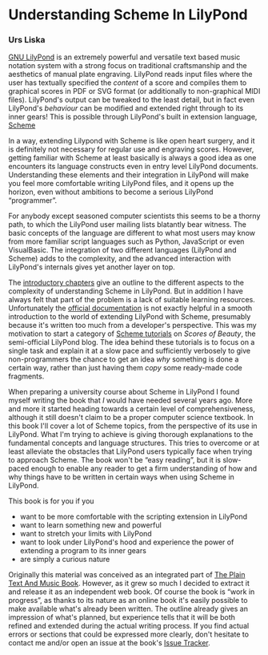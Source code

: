 # Understanding Scheme In LilyPond

### Urs Liska

[GNU LilyPond](http://lilypond.org) is an extremely powerful and versatile text
based music notation system with a strong focus on traditional craftsmanship and
the aesthetics of manual plate engraving.  LilyPond reads input files where the
user has textually specified the *content* of a score and compiles them to
graphical scores in PDF or SVG format (or additionally to non-graphical MIDI
files).  LilyPond's output can be tweaked to the least detail, but in fact even
LilyPond's *behaviour* can be modified and extended right through to its inner
gears!  This is possible through LilyPond's built in extension language,
[Scheme](https://en.wikipedia.org/wiki/Scheme_%28programming_language%29)

In a way, extending Lilypond with Scheme is like open heart surgery, and it is
definitely not necessary for regular use and engraving scores.  However, getting
familiar with Scheme at least basically is always a good idea as one encounters
its language constructs even in entry level LilyPond documents.  Understanding
these elements and their integration in LilyPond will make you feel more
comfortable writing LilyPond files, and it opens up the horizon, even without
ambitions to become a serious  LilyPond “programmer”.

For anybody except seasoned computer scientists this seems to be a thorny path,
to which the LilyPond user mailing lists blatantly bear witness.  The basic
concepts of the language are different to what most users may know from more
familiar script languages such as Python, JavaScript or even VisualBasic.  The
integration of two different languages (LilyPond and Scheme) adds to the
complexity, and the advanced interaction with LilyPond's internals gives yet
another layer on top.

The [introductory chapters](intro/index.html) give an outline to the different aspects
to the complexity of understanding Scheme in LilyPond.  But in addition I have
always felt that part of the problem is a lack of suitable learning resources.
Unfortunately the [official
documentation](http://www.lilypond.org/doc/v2.18/Documentation/extending/index.html)
is not exactly helpful in a smooth introduction to the world of extending
LilyPond with Scheme, presumably because it's written too much from a
developer's perspective.  This was my motivation to start a category of [Scheme
tutorials](http://lilypondblog.org/category/using-lilypond/advanced/scheme-tutorials/)
on *Scores of Beauty*, the semi-official LilyPond blog.  The idea behind these
tutorials is to focus on a single task and explain it at a slow pace and
sufficiently verbosely to give non-programmers the chance to get an idea *why*
something is done a certain way, rather than just having them *copy* some
ready-made code fragments.

When preparing a university course about Scheme in LilyPond I found myself
writing the book that *I* would have needed several years ago.  More and more it
started heading towards a certain level of comprehensiveness, although it still
doesn't claim to be a proper computer science textbook.  In this book I'll cover
a lot of Scheme topics, from the perspective of its use in LilyPond.  What I'm
trying to achieve is giving thorough explanations to the fundamental concepts
and language structures.  This tries to overcome or at least alleviate the
obstacles that LilyPond users typically face when trying to approach Scheme. The
book won't be “easy reading”, but it is slow-paced enough to enable any reader
to get a firm understanding of how and why things have to be written in certain
ways when using Scheme in LilyPond.  

This book is for you if you

* want to be more comfortable with the scripting extension in LilyPond
* want to learn something new and powerful
* want to stretch your limits with LilyPond
* want to look under LilyPond's hood and experience the power of extending a
  program to its inner gears
* are simply a curious nature

Originally this material was conceived as an integrated part of  [The Plain Text
And Music Book](https://book.openlilylib.org).  However, as it grew so much I
decided to extract it and release it as an independent web book.  Of course the
book is “work in progress”, as thanks to its nature as an online book it's
easily possible to make available what's already been written.  The outline
already gives an impression of what's planned, but experience tells that it
will be both refined and extended during the actual writing process.  If you
find actual errors or sections that could be expressed more clearly, don't
hesitate to contact me and/or open an issue at the book's [Issue
Tracker](https://git.openlilylib.org/uliska/book-scheme/issues).
